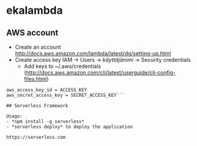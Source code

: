 # ekalambda

## AWS account

- Create an account http://docs.aws.amazon.com/lambda/latest/dg/setting-up.html
- Create access key IAM -> Users -> *käyttäjänimi* -> Security credentials
    - Add keys to ~/.aws/credentials (http://docs.aws.amazon.com/cli/latest/userguide/cli-config-files.html)

```[jari] <-- SEE PROFILE IN SERVERLESS.yml
aws_access_key_id = ACCESS_KEY
aws_secret_access_key = SECRET_ACCESS_KEY```

## Serverless Framework

Usage:
- *npm install -g serverless*
- *serverless deploy* to deploy the application

https://serverless.com

